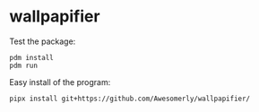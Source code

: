 # wallpapifier

Test the package:
```
pdm install
pdm run
```

Easy install of the program:
```
pipx install git+https://github.com/Awesomerly/wallpapifier/
```
